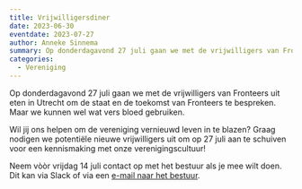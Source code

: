 ```yaml
---
title: Vrijwilligersdiner
date: 2023-06-30
eventdate: 2023-07-27
author: Anneke Sinnema
summary: Op donderdagavond 27 juli gaan we met de vrijwilligers van Fronteers uit eten in Utrecht om de staat en de toekomst van Fronteers te bespreken. Maar we kunnen wel wat vers bloed gebruiken.
categories: 
  - Vereniging
---
```

Op donderdagavond 27 juli gaan we met de vrijwilligers van Fronteers uit eten in Utrecht om de staat en de toekomst van Fronteers te bespreken. Maar we kunnen wel wat vers bloed gebruiken.

Wil jij ons helpen om de vereniging vernieuwd leven in te blazen? Graag nodigen we potentiële nieuwe vrijwilligers uit om op 27 juli aan te schuiven voor een kennismaking met onze verenigingscultuur!

Neem vòòr vrijdag 14 juli contact op met het bestuur als je mee wilt doen. Dit kan via Slack of via een [e-mail naar het bestuur](mailto:bestuur@fronteers.nl).
